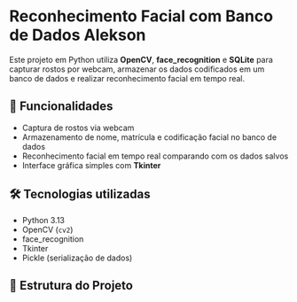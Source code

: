 # Reconhecimento Facial com Banco de Dados Alekson

Este projeto em Python utiliza **OpenCV**, **face_recognition** e **SQLite** para capturar rostos por webcam, armazenar os dados codificados em um banco de dados e realizar reconhecimento facial em tempo real.

## 🚀 Funcionalidades

- Captura de rostos via webcam
- Armazenamento de nome, matrícula e codificação facial no banco de dados 
- Reconhecimento facial em tempo real comparando com os dados salvos
- Interface gráfica simples com **Tkinter**

## 🛠 Tecnologias utilizadas

- Python 3.13
- OpenCV (`cv2`)
- face_recognition
- Tkinter
- Pickle (serialização de dados)

## 📂 Estrutura do Projeto

